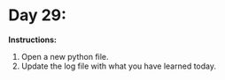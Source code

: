 # Day 29: 
**Instructions:** 
1. Open a new python file.
2. Update the log file with what you have learned today.
